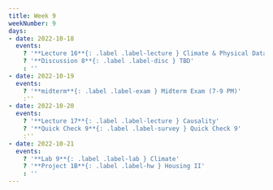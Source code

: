 ```yaml
---
title: Week 9
weekNumber: 9
days:
- date: 2022-10-18
  events:
    ? '**Lecture 16**{: .label .label-lecture } Climate & Physical Data'
    ? '**Discussion 8**{: .label .label-disc } TBD' 
    : ''
- date: 2022-10-19
  events:
    ? '**midterm**{: .label .label-exam } Midterm Exam (7-9 PM)'
    :''
- date: 2022-10-20
  events:
    ? '**Lecture 17**{: .label .label-lecture } Causality'
    ? '**Quick Check 9**{: .label .label-survey } Quick Check 9'
    :''
- date: 2022-10-21
  events:
    ? '**Lab 9**{: .label .label-lab } Climate'
    ? '**Project 1B**{: .label .label-hw } Housing II'
    : ''
---
```

